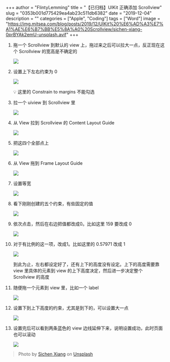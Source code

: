 +++
author = "FlintyLemming"
title = "【已归档】UIKit 正确添加 Scrollview"
slug = "0353b001d775429ea4ab23c511db6382"
date = "2019-12-04"
description = ""
categories = ["Apple", "Coding"]
tags = ["Word"]
image = "https://img.mitsea.com/blog/posts/2019/12/UIKit%20%E6%AD%A3%E7%A1%AE%E6%B7%BB%E5%8A%A0%20Scrollview/sichen-xiang-0prBYAk2emU-unsplash.avif"
+++

1. 拖一个 Scrollview 到默认的 view 上，拖过来之后可以拉大一点，反正现在这个 Scrollview 的宽高是不确定的
    
    ![](https://img.mitsea.com/blog/posts/2019/12/UIKit%20%E6%AD%A3%E7%A1%AE%E6%B7%BB%E5%8A%A0%20Scrollview/Untitled.avif)
    
2. 设置上下左右约束为 0
    
    ![](https://img.mitsea.com/blog/posts/2019/12/UIKit%20%E6%AD%A3%E7%A1%AE%E6%B7%BB%E5%8A%A0%20Scrollview/Untitled%201.avif)
    
    💡 这里的 Constrain to margins 不能勾选
    
3. 拉一个 uiview 到 Scrollview 里
    
    ![](https://img.mitsea.com/blog/posts/2019/12/UIKit%20%E6%AD%A3%E7%A1%AE%E6%B7%BB%E5%8A%A0%20Scrollview/Untitled%202.avif)
    
4. 从 View 拉到 Scrollview 的 Content Layout Guide
    
    ![](https://img.mitsea.com/blog/posts/2019/12/UIKit%20%E6%AD%A3%E7%A1%AE%E6%B7%BB%E5%8A%A0%20Scrollview/Untitled%203.avif)
    
5. 把这四个全部点上 
    
    ![](https://img.mitsea.com/blog/posts/2019/12/UIKit%20%E6%AD%A3%E7%A1%AE%E6%B7%BB%E5%8A%A0%20Scrollview/Untitled%204.avif)
    
6. 从 View 拖到 Frame Layout Guide
    
    ![](https://img.mitsea.com/blog/posts/2019/12/UIKit%20%E6%AD%A3%E7%A1%AE%E6%B7%BB%E5%8A%A0%20Scrollview/Untitled%205.avif)
    
7. 设置等宽
    
    ![](https://img.mitsea.com/blog/posts/2019/12/UIKit%20%E6%AD%A3%E7%A1%AE%E6%B7%BB%E5%8A%A0%20Scrollview/Untitled%206.avif)
    
8. 看下刚刚创建的五个约束，有些固定的值
    
    ![](https://img.mitsea.com/blog/posts/2019/12/UIKit%20%E6%AD%A3%E7%A1%AE%E6%B7%BB%E5%8A%A0%20Scrollview/Untitled%207.avif)
    
9. 依次点击，然后在右边把值都改成0。比如这里 159 要改成 0
    
    ![](https://img.mitsea.com/blog/posts/2019/12/UIKit%20%E6%AD%A3%E7%A1%AE%E6%B7%BB%E5%8A%A0%20Scrollview/Untitled%208.avif)
    
10. 对于有比例的这一项，改成1。比如这里的 0.57971 改成 1
    
    ![](https://img.mitsea.com/blog/posts/2019/12/UIKit%20%E6%AD%A3%E7%A1%AE%E6%B7%BB%E5%8A%A0%20Scrollview/Untitled%209.avif)
    
    到此为止，左右都设定好了，还有上下的高度没有设定。上下的高度需要靠 view 里具体的元素到 view 的上下高度决定，然后进一步决定整个 Scrollview 的高度
    
11. 随便拖一个元素到 view 里，比如一个 label
    
    ![](https://img.mitsea.com/blog/posts/2019/12/UIKit%20%E6%AD%A3%E7%A1%AE%E6%B7%BB%E5%8A%A0%20Scrollview/Untitled%2010.avif)
    
12. 设置下到上下高度的约束，尤其是到下的，可以设置大一点
    
    ![](https://img.mitsea.com/blog/posts/2019/12/UIKit%20%E6%AD%A3%E7%A1%AE%E6%B7%BB%E5%8A%A0%20Scrollview/Untitled%2011.avif)
    
13. 设置完后可以看到两条蓝色的 view 边线延伸下来，说明设置成功，此时页面也可以滚动
    
    ![](https://img.mitsea.com/blog/posts/2019/12/UIKit%20%E6%AD%A3%E7%A1%AE%E6%B7%BB%E5%8A%A0%20Scrollview/Untitled%2012.avif)

> Photo by [Sichen Xiang](https://unsplash.com/@imseason?utm_content=creditCopyText&utm_medium=referral&utm_source=unsplash) on [Unsplash](https://unsplash.com/photos/a-large-room-with-lots-of-windows-in-it-0prBYAk2emU?utm_content=creditCopyText&utm_medium=referral&utm_source=unsplash)
  